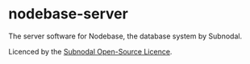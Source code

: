 # nodebase-server
The server software for Nodebase, the database system by Subnodal.

Licenced by the [Subnodal Open-Source Licence](LICENCE.md).
